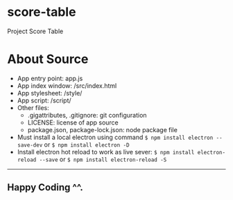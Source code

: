 # score-table
 Project Score Table

# About Source
- App entry point: app.js
- App index window: /src/index.html
- App stylesheet: /style/
- App script: /script/
- Other files: 
  + .gigattributes, .gitignore: git configuration
  + LICENSE: license of app source
  + package.json, package-lock.json: node package file
- Must install a local electron using command `$ npm install electron --save-dev` or `$ npm install electron -D`
- Install electron hot reload to work as live sever: `$ npm install electron-reload --save` or `$ npm install electron-reload -S`
----------
Happy Coding ^^.
----------

